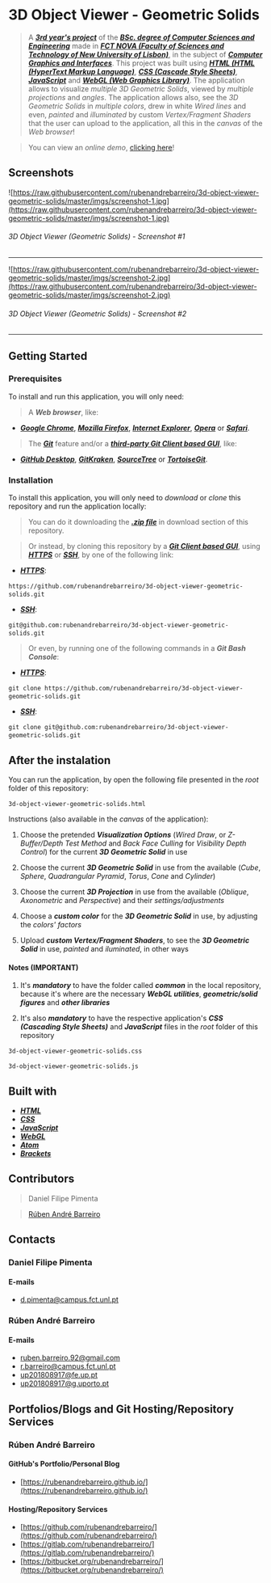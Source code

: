# 3D Object Viewer - Geometric Solids

> A [**_3rd year's project_**](http://www.unl.pt/guia/2018/fct/UNLGI_getCurso?curso=935) of the [**_BSc. degree of Computer Sciences and Engineering_**](https://www.fct.unl.pt/en/education/course/integrated-master-computer-science/) made in [**_FCT NOVA (Faculty of Sciences and Technology of New University of Lisbon)_**](https://www.fct.unl.pt/), in the subject of [**_Computer Graphics and Interfaces_**](http://www.unl.pt/guia/2018/fct/UNLGI_getUC?uc=8150). This project was built using [**_HTML (HTML (HyperText Markup Language)_**](https://www.w3schools.com/html/), [**_CSS (Cascade Style Sheets)_**](https://www.w3schools.com/css/), [**_JavaScript_**](https://www.w3schools.com/js/) and [**_WebGL (Web Graphics Library)_**](https://get.webgl.org/). The application allows to visualize _multiple 3D Geometric Solids_, viewed by _multiple projections_ and _angles_. The application allows also, see the _3D Geometric Solids_ in _multiple colors_, drew in white _Wired lines_ and even, _painted_ and _illuminated_ by custom _Vertex/Fragment Shaders_ that the user can upload to the application, all this in the _canvas_ of the _Web browser_! 

> You can view an _online demo_, [clicking here](https://rubenandrebarreiro.github.io/projects/webgl/3d-object-viewer-geometric-solids/3d-object-viewer-geometric-solids.html)!


## Screenshots

![https://raw.githubusercontent.com/rubenandrebarreiro/3d-object-viewer-geometric-solids/master/imgs/screenshot-1.jpg](https://raw.githubusercontent.com/rubenandrebarreiro/3d-object-viewer-geometric-solids/master/imgs/screenshot-1.jpg)
######  3D Object Viewer (Geometric Solids) - Screenshot #1

***

![https://raw.githubusercontent.com/rubenandrebarreiro/3d-object-viewer-geometric-solids/master/imgs/screenshot-2.jpg](https://raw.githubusercontent.com/rubenandrebarreiro/3d-object-viewer-geometric-solids/master/imgs/screenshot-2.jpg)
######  3D Object Viewer (Geometric Solids) - Screenshot #2

***


## Getting Started

### Prerequisites
To install and run this application, you will only need:
> A **_Web browser_**, like:
* [**_Google Chrome_**](https://www.google.com/chrome/), [**_Mozilla Firefox_**](https://www.mozilla.org/), [**_Internet Explorer_**](https://www.microsoft.com/download/internet-explorer.aspx), [**_Opera_**](https://www.opera.com/) or [**_Safari_**](https://www.apple.com/safari/).
> The [**_Git_**](https://git-scm.com/) feature and/or a [**_third-party Git Client based GUI_**](https://git-scm.com/downloads/guis/), like:
* [**_GitHub Desktop_**](https://desktop.github.com/), [**_GitKraken_**](https://www.gitkraken.com/), [**_SourceTree_**](https://www.sourcetreeapp.com/) or [**_TortoiseGit_**](https://tortoisegit.org/).

### Installation
To install this application, you will only need to _download_ or _clone_ this repository and run the application locally:

> You can do it downloading the [**_.zip file_**](https://github.com/rubenandrebarreiro/3d-object-viewer-geometric-solids/archive/master.zip) in download section of this repository.

> Or instead, by cloning this repository by a [**_Git Client based GUI_**](https://git-scm.com/downloads/guis), using [**_HTTPS_**](https://en.wikipedia.org/wiki/HTTPS) or [**_SSH_**](https://en.wikipedia.org/wiki/SSH_File_Transfer_Protocol), by one of the following link:
* [**_HTTPS_**](https://en.wikipedia.org/wiki/HTTPS):
```
https://github.com/rubenandrebarreiro/3d-object-viewer-geometric-solids.git
```
* [**_SSH_**](https://en.wikipedia.org/wiki/SSH_File_Transfer_Protocol):
```
git@github.com:rubenandrebarreiro/3d-object-viewer-geometric-solids.git
```

> Or even, by running one of the following commands in a **_Git Bash Console_**:
* [**_HTTPS_**](https://en.wikipedia.org/wiki/HTTPS):
```
git clone https://github.com/rubenandrebarreiro/3d-object-viewer-geometric-solids.git
```
* [**_SSH_**](https://en.wikipedia.org/wiki/SSH_File_Transfer_Protocol):
```
git clone git@github.com:rubenandrebarreiro/3d-object-viewer-geometric-solids.git
```

## After the instalation
You can run the application, by open the following file presented in the _root_ folder of this repository:
```
3d-object-viewer-geometric-solids.html
```

Instructions (also available in the _canvas_ of the application):

1) Choose the pretended **_Visualization Options_** (_Wired Draw_, or _Z-Buffer/Depth Test Method_ and _Back Face Culling_ for _Visibility Depth Control_) for the current **_3D Geometric Solid_** in use

2) Choose the current **_3D Geometric Solid_** in use from the available (_Cube_, _Sphere_, _Quadrangular Pyramid_, _Torus_, _Cone_ and _Cylinder_)

3) Choose the current **_3D Projection_** in use from the available (_Oblique_, _Axonometric_ and _Perspective_) and their _settings/adjustments_

4) Choose a **_custom color_** for the **_3D Geometric Solid_** in use, by adjusting the _colors' factors_

5) Upload **_custom Vertex/Fragment Shaders_**, to see the **_3D Geometric Solid_** in use, _painted_ and _iluminated_, in other ways


#### Notes (IMPORTANT)
1) It's **_mandatory_** to have the folder called **_common_** in the local repository, because it's where are the necessary **_WebGL utilities_**, **_geometric/solid figures_** and **_other libraries_**

2) It's also **_mandatory_** to have the respective application's **_CSS (Cascading Style Sheets)_** and **_JavaScript_** files in the _root_ folder of this repository
```
3d-object-viewer-geometric-solids.css
```
```
3d-object-viewer-geometric-solids.js
```

## Built with
* [**_HTML_**](https://www.w3schools.com/html/)
* [**_CSS_**](https://www.w3schools.com/css/)
* [**_JavaScript_**](https://www.w3schools.com/js/)
* [**_WebGL_**](https://get.webgl.org/)
* [**_Atom_**](https://atom.io/)
* [**_Brackets_**](http://brackets.io/)

## Contributors
> Daniel Filipe Pimenta

> [Rúben André Barreiro](https://github.com/rubenandrebarreiro/)

## Contacts
### Daniel Filipe Pimenta
#### E-mails
* [d.pimenta@campus.fct.unl.pt](mailto:d.pimenta@campus.fct.unl.pt)

### Rúben André Barreiro
#### E-mails
* [ruben.barreiro.92@gmail.com](mailto:ruben.barreiro.92@gmail.com)
* [r.barreiro@campus.fct.unl.pt](mailto:r.barreiro@campus.fct.unl.pt)
* [up201808917@fe.up.pt](mailto:up201808917@fe.up.pt)
* [up201808917@g.uporto.pt](mailto:up201808917@g.uporto.pt)

## Portfolios/Blogs and Git Hosting/Repository Services

### Rúben André Barreiro
#### GitHub's Portfolio/Personal Blog
* [https://rubenandrebarreiro.github.io/](https://rubenandrebarreiro.github.io/)

#### Hosting/Repository Services
* [https://github.com/rubenandrebarreiro/](https://github.com/rubenandrebarreiro/)
* [https://gitlab.com/rubenandrebarreiro/](https://gitlab.com/rubenandrebarreiro/)
* [https://bitbucket.org/rubenandrebarreiro/](https://bitbucket.org/rubenandrebarreiro/)
